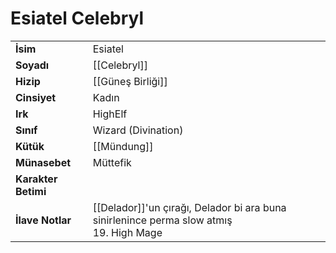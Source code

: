 # Esiatel Celebryl  
|  |  |  
|---|---|  
| **İsim** | Esiatel |  
| **Soyadı** | [[Celebryl]] |  
| **Hizip** | [[Güneş Birliği]] |  
| **Cinsiyet** | Kadın |  
| **Irk** | HighElf |  
| **Sınıf** | Wizard (Divination) |  
| **Kütük** | [[Mündung]] |  
| **Münasebet** | Müttefik |  
| **Karakter Betimi** |  |  
| **İlave Notlar** | [[Delador]]'un çırağı, Delador bi ara buna sinirlenince perma slow atmış<br>19. High Mage |  
